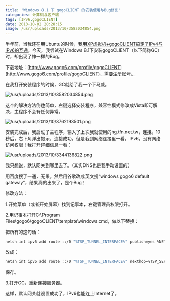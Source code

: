 ```yaml
---
title: 'Windows 8.1 下 gogoCLIENT 的安装使用与Bug修复'
categories: 计算机与客户端
tags: [IPv6,gogoCLIENT]
date: 2013-10-02 20:28:15
image: /usr/uploads/2013/10/3582034854.png
---
```

半年前，当我还在用Ubuntu的时候，我[用XP虚拟机+gogoCLIENT搞定了IPv4与IPv6的互通](/article/modify-computer/ipv4-ipv6-porting.lantian)。今天，我尝试在Windows 8.1下安装gogoCLIENT（以下简称GC）时，却出现了神一样的Bug。

下载地址：[http://www.gogo6.com/profile/gogoCLIENT](http://www.gogo6.com/profile/gogoCLIENT)，需要注册账号。

在我打开安装程序的时候，GC就给了我一个下马威。

![/usr/uploads/2013/10/3582034854.png](/usr/uploads/2013/10/3582034854.png)

这个的解决方法倒也简单，右键选择安装程序，兼容性模式修改成Vista即可解决，主程序不会有任何异常。

![/usr/uploads/2013/10/3762193501.png](/usr/uploads/2013/10/3762193501.png)

安装完成后，我启动了主程序，输入了上次我就使用的hg.tfn.net.tw，连接。10秒后，右下角弹出提示，连接成功。但是我到网络连接里一看，IPv6，没有网络访问权限！我打开详细信息一看：

![/usr/uploads/2013/10/3344136822.png](/usr/uploads/2013/10/3344136822.png)

我只想说，默认网关到哪里去了。（其实DNS也是我手动设置的）

用百度搜了一通，无果。然后用谷歌改成英文搜“windows gogo6 default gateway”，结果真的出来了，是个Bug！

修改方法：

1.开始菜单（或者开始屏幕）找到记事本，右键管理员权限打开。

2.用记事本打开C:\Program Files\gogo6\gogoCLIENT\template\windows.cmd，做以下替换：

把所有的这句话：

```bash
netsh int ipv6 add route ::/0 "%TSP_TUNNEL_INTERFACE%" publish=yes %NETSH_PERS% > NUL
```

改成：

```bash
netsh int ipv6 add route ::/0 "%TSP_TUNNEL_INTERFACE%" nexthop=%TSP_SERVER_ADDRESS_IPV6%  publish=yes %NETSH_PERS% > NUL
```

保存。

3.打开GC，重新连接服务器。

这样，默认网关就设置成功了，IPv6也能连上Internet了。
